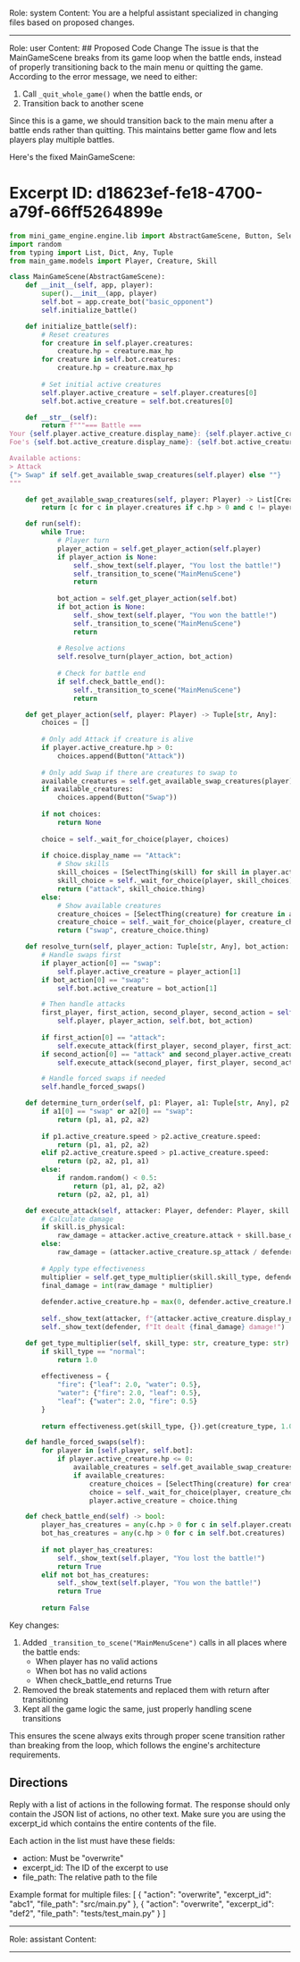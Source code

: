 Role: system
Content: You are a helpful assistant specialized in changing files based on proposed changes.
__________________
Role: user
Content: ## Proposed Code Change
The issue is that the MainGameScene breaks from its game loop when the battle ends, instead of properly transitioning back to the main menu or quitting the game. According to the error message, we need to either:
1. Call `_quit_whole_game()` when the battle ends, or 
2. Transition back to another scene

Since this is a game, we should transition back to the main menu after a battle ends rather than quitting. This maintains better game flow and lets players play multiple battles.

Here's the fixed MainGameScene:

# Excerpt ID: d18623ef-fe18-4700-a79f-66ff5264899e
```python main_game/scenes/main_game_scene.py
from mini_game_engine.engine.lib import AbstractGameScene, Button, SelectThing
import random
from typing import List, Dict, Any, Tuple
from main_game.models import Player, Creature, Skill

class MainGameScene(AbstractGameScene):
    def __init__(self, app, player):
        super().__init__(app, player)
        self.bot = app.create_bot("basic_opponent")
        self.initialize_battle()

    def initialize_battle(self):
        # Reset creatures
        for creature in self.player.creatures:
            creature.hp = creature.max_hp
        for creature in self.bot.creatures:
            creature.hp = creature.max_hp
            
        # Set initial active creatures
        self.player.active_creature = self.player.creatures[0]
        self.bot.active_creature = self.bot.creatures[0]

    def __str__(self):
        return f"""=== Battle ===
Your {self.player.active_creature.display_name}: {self.player.active_creature.hp}/{self.player.active_creature.max_hp} HP
Foe's {self.bot.active_creature.display_name}: {self.bot.active_creature.hp}/{self.bot.active_creature.max_hp} HP

Available actions:
> Attack
{"> Swap" if self.get_available_swap_creatures(self.player) else ""}
"""

    def get_available_swap_creatures(self, player: Player) -> List[Creature]:
        return [c for c in player.creatures if c.hp > 0 and c != player.active_creature]

    def run(self):
        while True:
            # Player turn
            player_action = self.get_player_action(self.player)
            if player_action is None:
                self._show_text(self.player, "You lost the battle!")
                self._transition_to_scene("MainMenuScene")
                return
                
            bot_action = self.get_player_action(self.bot)
            if bot_action is None:
                self._show_text(self.player, "You won the battle!")
                self._transition_to_scene("MainMenuScene")
                return
            
            # Resolve actions
            self.resolve_turn(player_action, bot_action)
            
            # Check for battle end
            if self.check_battle_end():
                self._transition_to_scene("MainMenuScene")
                return

    def get_player_action(self, player: Player) -> Tuple[str, Any]:
        choices = []
        
        # Only add Attack if creature is alive
        if player.active_creature.hp > 0:
            choices.append(Button("Attack"))
            
        # Only add Swap if there are creatures to swap to
        available_creatures = self.get_available_swap_creatures(player)
        if available_creatures:
            choices.append(Button("Swap"))
            
        if not choices:
            return None
            
        choice = self._wait_for_choice(player, choices)
        
        if choice.display_name == "Attack":
            # Show skills
            skill_choices = [SelectThing(skill) for skill in player.active_creature.skills]
            skill_choice = self._wait_for_choice(player, skill_choices)
            return ("attack", skill_choice.thing)
        else:
            # Show available creatures
            creature_choices = [SelectThing(creature) for creature in available_creatures]
            creature_choice = self._wait_for_choice(player, creature_choices)
            return ("swap", creature_choice.thing)

    def resolve_turn(self, player_action: Tuple[str, Any], bot_action: Tuple[str, Any]):
        # Handle swaps first
        if player_action[0] == "swap":
            self.player.active_creature = player_action[1]
        if bot_action[0] == "swap":
            self.bot.active_creature = bot_action[1]

        # Then handle attacks
        first_player, first_action, second_player, second_action = self.determine_turn_order(
            self.player, player_action, self.bot, bot_action)
        
        if first_action[0] == "attack":
            self.execute_attack(first_player, second_player, first_action[1])
        if second_action[0] == "attack" and second_player.active_creature.hp > 0:
            self.execute_attack(second_player, first_player, second_action[1])

        # Handle forced swaps if needed
        self.handle_forced_swaps()

    def determine_turn_order(self, p1: Player, a1: Tuple[str, Any], p2: Player, a2: Tuple[str, Any]):
        if a1[0] == "swap" or a2[0] == "swap":
            return (p1, a1, p2, a2)
        
        if p1.active_creature.speed > p2.active_creature.speed:
            return (p1, a1, p2, a2)
        elif p2.active_creature.speed > p1.active_creature.speed:
            return (p2, a2, p1, a1)
        else:
            if random.random() < 0.5:
                return (p1, a1, p2, a2)
            return (p2, a2, p1, a1)

    def execute_attack(self, attacker: Player, defender: Player, skill: Skill):
        # Calculate damage
        if skill.is_physical:
            raw_damage = attacker.active_creature.attack + skill.base_damage - defender.active_creature.defense
        else:
            raw_damage = (attacker.active_creature.sp_attack / defender.active_creature.sp_defense) * skill.base_damage
            
        # Apply type effectiveness
        multiplier = self.get_type_multiplier(skill.skill_type, defender.active_creature.creature_type)
        final_damage = int(raw_damage * multiplier)
        
        defender.active_creature.hp = max(0, defender.active_creature.hp - final_damage)
        
        self._show_text(attacker, f"{attacker.active_creature.display_name} used {skill.display_name}!")
        self._show_text(defender, f"It dealt {final_damage} damage!")

    def get_type_multiplier(self, skill_type: str, creature_type: str) -> float:
        if skill_type == "normal":
            return 1.0
            
        effectiveness = {
            "fire": {"leaf": 2.0, "water": 0.5},
            "water": {"fire": 2.0, "leaf": 0.5},
            "leaf": {"water": 2.0, "fire": 0.5}
        }
        
        return effectiveness.get(skill_type, {}).get(creature_type, 1.0)

    def handle_forced_swaps(self):
        for player in [self.player, self.bot]:
            if player.active_creature.hp <= 0:
                available_creatures = self.get_available_swap_creatures(player)
                if available_creatures:
                    creature_choices = [SelectThing(creature) for creature in available_creatures]
                    choice = self._wait_for_choice(player, creature_choices)
                    player.active_creature = choice.thing

    def check_battle_end(self) -> bool:
        player_has_creatures = any(c.hp > 0 for c in self.player.creatures)
        bot_has_creatures = any(c.hp > 0 for c in self.bot.creatures)
        
        if not player_has_creatures:
            self._show_text(self.player, "You lost the battle!")
            return True
        elif not bot_has_creatures:
            self._show_text(self.player, "You won the battle!")
            return True
            
        return False
```

Key changes:
1. Added `_transition_to_scene("MainMenuScene")` calls in all places where the battle ends:
   - When player has no valid actions
   - When bot has no valid actions 
   - When check_battle_end returns True
2. Removed the break statements and replaced them with return after transitioning
3. Kept all the game logic the same, just properly handling scene transitions

This ensures the scene always exits through proper scene transition rather than breaking from the loop, which follows the engine's architecture requirements.

## Directions
Reply with a list of actions in the following format. The response should only contain the JSON list of actions, no other text.
Make sure you are using the excerpt_id which contains the entire contents of the file.

Each action in the list must have these fields:
- action: Must be "overwrite"
- excerpt_id: The ID of the excerpt to use
- file_path: The relative path to the file

Example format for multiple files:
[
    {
        "action": "overwrite",
        "excerpt_id": "abc1",
        "file_path": "src/main.py"
    },
    {
        "action": "overwrite",
        "excerpt_id": "def2",
        "file_path": "tests/test_main.py"
    }
]
__________________
Role: assistant
Content: 
__________________
